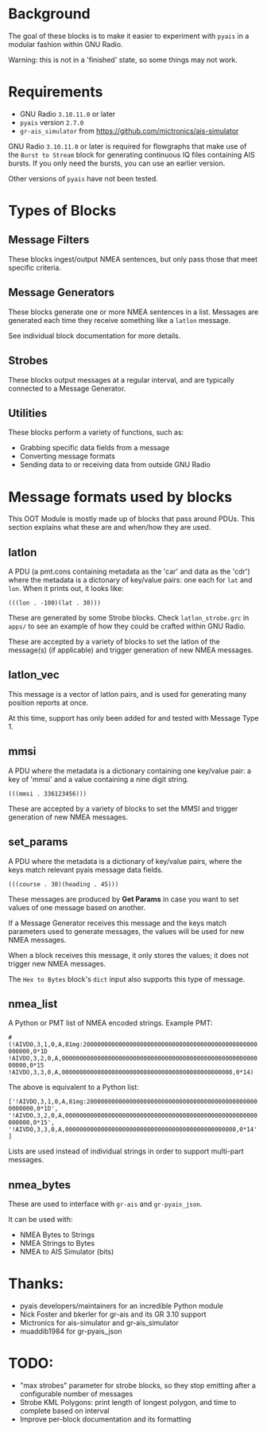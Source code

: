 # Background

The goal of these blocks is to make it easier to experiment with `pyais` in a modular fashion within GNU Radio.

Warning: this is not in a 'finished' state, so some things may not work.

# Requirements

* GNU Radio `3.10.11.0` or later
* `pyais` version `2.7.0`
* `gr-ais_simulator` from https://github.com/mictronics/ais-simulator

GNU Radio `3.10.11.0` or later is required for flowgraphs that make use of the `Burst to Stream` block for generating continuous IQ files containing AIS bursts. If you only need the bursts, you can use an earlier version.

Other versions of `pyais` have not been tested.

# Types of Blocks

## Message Filters

These blocks ingest/output NMEA sentences, but only pass those that meet specific criteria.

## Message Generators

These blocks generate one or more NMEA sentences in a list. Messages are generated each time they receive something like a `latlon` message.

See individual block documentation for more details.

## Strobes

These blocks output messages at a regular interval, and are typically connected to a Message Generator.
 
## Utilities

These blocks perform a variety of functions, such as:
- Grabbing specific data fields from a message
- Converting message formats
- Sending data to or receiving data from outside GNU Radio

# Message formats used by blocks

This OOT Module is mostly made up of blocks that pass around PDUs. This section explains what these are and when/how they are used.

## latlon

A PDU (a pmt.cons containing metadata as the 'car' and data as the 'cdr') where the metadata is a dictonary of key/value pairs: one each for `lat` and `lon`. When it prints out, it looks like:

`(((lon . -100)(lat . 30)))`

These are generated by some Strobe blocks. Check `latlon_strobe.grc` in `apps/` to see an example of how they could be crafted within GNU Radio.

These are accepted by a variety of blocks to set the latlon of the message(s) (if applicable) and trigger generation of new NMEA messages.

## latlon_vec

This message is a vector of latlon pairs, and is used for generating many position reports at once.

At this time, support has only been added for and tested with Message Type 1.

## mmsi

A PDU where the metadata is a dictionary containing one key/value pair: a key of 'mmsi' and a value containing a nine digit string.

`(((mmsi . 336123456)))`

These are accepted by a variety of blocks to set the MMSI and trigger generation of new NMEA messages.

## set_params

A PDU where the metadata is a dictionary of key/value pairs, where the keys match relevant pyais message data fields.

`(((course . 30)(heading . 45)))`

These messages are produced by **Get Params** in case you want to set values of one message based on another.

If a Message Generator receives this message and the keys match parameters used to generate messages, the values will be used for new NMEA messages.

When a block receives this message, it only stores the values; it does not trigger new NMEA messages.

The `Hex to Bytes` block's `dict` input also supports this type of message.

## nmea_list

A Python or PMT list of NMEA encoded strings. Example PMT:

`#(!AIVDO,3,1,0,A,81mg:2000000000000000000000000000000000000000000000000000000,0*1D !AIVDO,3,2,0,A,000000000000000000000000000000000000000000000000000000000000,0*15 !AIVDO,3,3,0,A,000000000000000000000000000000000000000000000000,0*14)`

The above is equivalent to a Python list:

`['!AIVDO,3,1,0,A,81mg:2000000000000000000000000000000000000000000000000000000,0*1D',
 '!AIVDO,3,2,0,A,000000000000000000000000000000000000000000000000000000000000,0*15',
 '!AIVDO,3,3,0,A,000000000000000000000000000000000000000000000000,0*14']`

Lists are used instead of individual strings in order to support multi-part messages.

## nmea_bytes

These are used to interface with `gr-ais` and `gr-pyais_json`.

It can be used with:

- NMEA Bytes to Strings
- NMEA Strings to Bytes
- NMEA to AIS Simulator (bits)

# Thanks: 
- pyais developers/maintainers for an incredible Python module
- Nick Foster and bkerler for gr-ais and its GR 3.10 support
- Mictronics for ais-simulator and gr-ais_simulator
- muaddib1984 for gr-pyais_json

# TODO:
- "max strobes" parameter for strobe blocks, so they stop emitting after a configurable number of messages
- Strobe KML Polygons: print length of longest polygon, and time to complete based on interval
- Improve per-block documentation and its formatting
